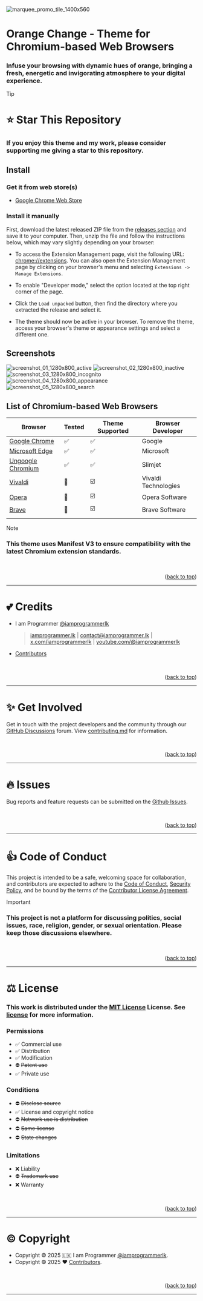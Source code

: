 <a name="readme-top"></a>

![marquee_promo_tile_1400x560](/resource/promo_tile/marquee_promo_tile_1400x560.png)

# Orange Change - Theme for Chromium-based Web Browsers

### Infuse your browsing with dynamic hues of orange, bringing a fresh, energetic and invigorating atmosphere to your digital experience.

> [!TIP]
>
> # :star: Star This Repository
>
> ### If you enjoy this theme and my work, please consider supporting me giving a star to this repository.

## Install

### Get it from web store(s)

- [Google Chrome Web Store](https://chromewebstore.google.com/detail/banobdoglecmcaopjojjihmgabgjmcng)

### Install it manually

First, download the latest released ZIP file from the [releases section](/../../releases) and save it to your computer. Then, unzip the file and follow the instructions below, which may vary slightly depending on your browser:

- To access the Extension Management page, visit the following URL: [chrome://extensions](chrome://extensions). You can also open the Extension Management page by clicking on your browser's menu and selecting `Extensions -> Manage Extensions`.

- To enable "Developer mode," select the option located at the top right corner of the page.

- Click the `Load unpacked` button, then find the directory where you extracted the release and select it.

- The theme should now be active in your browser. To remove the theme, access your browser's theme or appearance settings and select a different one.

## Screenshots

![screenshot_01_1280x800_active](/resource/screenshot/screenshot_01_1280x800_active.png) ![screenshot_02_1280x800_inactive](/resource/screenshot/screenshot_02_1280x800_inactive.png) ![screenshot_03_1280x800_incognito](/resource/screenshot/screenshot_03_1280x800_incognito.png) ![screenshot_04_1280x800_appearance](/resource/screenshot/screenshot_04_1280x800_appearance.png) ![screenshot_05_1280x800_search](/resource/screenshot/screenshot_05_1280x800_search.png)

## List of Chromium-based Web Browsers

| Browser                                                                       | Tested             | Theme Supported         | Browser Developer    |
| ----------------------------------------------------------------------------- | ------------------ | ----------------------- | -------------------- |
| [Google Chrome](https://www.google.com/chrome/)                               | :white_check_mark: | :white_check_mark:      | Google               |
| [Microsoft Edge](https://www.microsoft.com/en-us/edge)                        | :white_check_mark: | :white_check_mark:      | Microsoft            |
| [Ungoogle Chromium](https://github.com/ungoogled-software/ungoogled-chromium) | :white_check_mark: | :white_check_mark:      | Slimjet              |
| [Vivaldi](https://vivaldi.com/)                                               | :red_circle:       | :ballot_box_with_check: | Vivaldi Technologies |
| [Opera](https://www.opera.com/)                                               | :red_circle:       | :ballot_box_with_check: | Opera Software       |
| [Brave](https://brave.com/)                                                   | :red_circle:       | :ballot_box_with_check: | Brave Software       |
|                                                                               |                    |                         |                      |

> [!NOTE]
>
> ### This theme uses Manifest V3 to ensure compatibility with the latest Chromium extension standards.

<br>
<p align="right">(<a href="#readme-top">back to top</a>)</p>

---

# :two_hearts: Credits

- I am Programmer [@iamprogrammerlk](https://github.com/iamprogrammerlk)

  > [iamprogrammer.lk](https://iamprogrammer.lk) | [contact@iamprogrammer.lk](mailto:contact@iamprogrammer.lk) | [x.com/iamprogrammerlk](https://x.com/iamprogrammerlk) | [youtube.com/@iamprogrammerlk](https://youtube.com/@iamprogrammerlk)

- [Contributors](/../../graphs/contributors)

<br>
<p align="right">(<a href="#readme-top">back to top</a>)</p>

---

# :sparkles: Get Involved

Get in touch with the project developers and the community through our [GitHub Discussions](/../../discussions) forum. View [contributing.md](/contributing.md) for information.

<br>
<p align="right">(<a href="#readme-top">back to top</a>)</p>

---

# :fire: Issues

Bug reports and feature requests can be submitted on the [Github Issues](/../../issues).

<br>
<p align="right">(<a href="#readme-top">back to top</a>)</p>

---

# :thumbsup: Code of Conduct

This project is intended to be a safe, welcoming space for collaboration, and contributors are expected to adhere to the [Code of Conduct](/code_of_conduct.md), [Security Policy](/security.md), and be bound by the terms of the [Contributor License Agreement](/contributor_license_agreement.md).

> [!IMPORTANT]
>
> ### This project is not a platform for discussing politics, social issues, race, religion, gender, or sexual orientation. Please keep those discussions elsewhere.

<br>
<p align="right">(<a href="#readme-top">back to top</a>)</p>

---

# :balance_scale: License

### This work is distributed under the [MIT License](https://choosealicense.com/licenses/mit/) License. See [license](/license.md) for more information.

### Permissions

- :white_check_mark: Commercial use
- :white_check_mark: Distribution
- :white_check_mark: Modification
- :no_entry: ~~Patent use~~
- :white_check_mark: Private use

### Conditions

- :no_entry: ~~Disclose source~~
- :white_check_mark: License and copyright notice
- :no_entry: ~~Network use is distribution~~
- :no_entry: ~~Same license~~
- :no_entry: ~~State changes~~

### Limitations

- :x: Liability
- :no_entry: ~~Trademark use~~
- :x: Warranty

<br>
<p align="right">(<a href="#readme-top">back to top</a>)</p>

---

# :copyright: Copyright

- Copyright © 2025 :sri_lanka: I am Programmer [@iamprogrammerlk](https://github.com/iamprogrammerlk).
- Copyright © 2025 :heart: [Contributors](/../../graphs/contributors).

<br>
<p align="right">(<a href="#readme-top">back to top</a>)</p>

---

